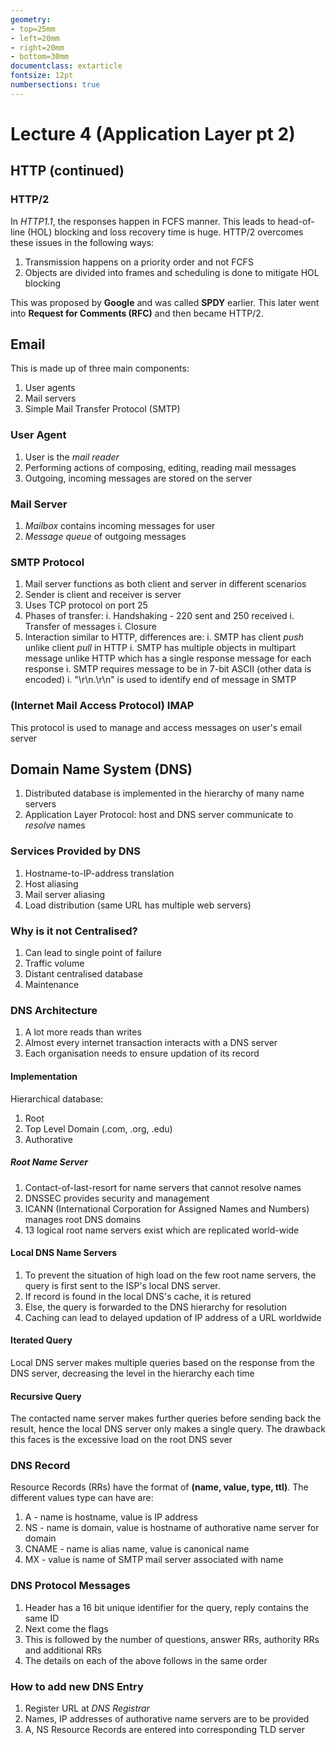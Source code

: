 ```yaml
---
geometry:
- top=25mm
- left=20mm
- right=20mm
- bottom=30mm
documentclass: extarticle
fontsize: 12pt
numbersections: true
---
```


# Lecture 4 (Application Layer pt 2)

## HTTP (continued)

### HTTP/2
In *HTTP1.1*, the responses happen in FCFS manner. This leads to head-of-line (HOL) blocking and loss recovery time is huge. HTTP/2 overcomes these issues in the following ways:

1. Transmission happens on a priority order and not FCFS
2. Objects are divided into frames and scheduling is done to mitigate HOL blocking

This was proposed by **Google** and was called **SPDY** earlier. This later went into **Request for Comments (RFC)** and then became HTTP/2.


## Email
This is made up of three main components:

1. User agents
2. Mail servers
3. Simple Mail Transfer Protocol (SMTP)

### User Agent
1. User is the *mail reader*
2. Performing actions of composing, editing, reading mail messages
3. Outgoing, incoming messages are stored on the server

### Mail Server
1. *Mailbox* contains incoming messages for user
2. *Message queue* of outgoing messages

### SMTP Protocol
1. Mail server functions as both client and server in different scenarios
2. Sender is client and receiver is server
3. Uses TCP protocol on port $25$
4. Phases of transfer:
    i. Handshaking - $220$ sent and $250$ received
    i. Transfer of messages
    i. Closure
5. Interaction similar to HTTP, differences are:
    i. SMTP has client *push* unlike client *pull* in HTTP
    i. SMTP has multiple objects in multipart message unlike HTTP which has a single response message for each response
    i. SMTP requires message to be in 7-bit ASCII (other data is encoded)
    i. "\\r\\n.\\r\\n" is used to identify end of message in SMTP

### (Internet Mail Access Protocol) IMAP
This protocol is used to manage and access messages on user's email server


## Domain Name System (DNS)
1. Distributed database is implemented in the hierarchy of many name servers
2. Application Layer Protocol: host and DNS server communicate to *resolve* names

### Services Provided by DNS
1. Hostname-to-IP-address translation
2. Host aliasing
3. Mail server aliasing
4. Load distribution (same URL has multiple web servers)

### Why is it not Centralised?
1. Can lead to single point of failure
2. Traffic volume
3. Distant centralised database
4. Maintenance

### DNS Architecture
1. A lot more reads than writes
2. Almost every internet transaction interacts with a DNS server
3. Each organisation needs to ensure updation of its record

#### Implementation
Hierarchical database:

1. Root
2. Top Level Domain (.com, .org, .edu)
3. Authorative

##### Root Name Server

1. Contact-of-last-resort for name servers that cannot resolve names
2. DNSSEC provides security and management
3. ICANN (International Corporation for Assigned Names and Numbers) manages root DNS domains
4. 13 logical root name servers exist which are replicated world-wide

#### Local DNS Name Servers
1. To prevent the situation of high load on the few root name servers, the query is first sent to the ISP's local DNS server.
2. If record is found in the local DNS's cache, it is retured
3. Else, the query is forwarded to the DNS hierarchy for resolution
4. Caching can lead to delayed updation of IP address of a URL worldwide

#### Iterated Query
Local DNS server makes multiple queries based on the response from the DNS server, decreasing the level in the hierarchy each time

#### Recursive Query
The contacted name server makes further queries before sending back the result, hence the local DNS server only makes a single query. The drawback this faces is the excessive load on the root DNS sever

### DNS Record
Resource Records (RRs) have the format of **(name, value, type, ttl)**. The different values type can have are:

1. A - name is hostname, value is IP address
2. NS - name is domain, value is hostname of authorative name server for domain
3. CNAME - name is alias name, value is canonical name
4. MX - value is name of SMTP mail server associated with name

### DNS Protocol Messages
1. Header has a 16 bit unique identifier for the query, reply contains the same ID
2. Next come the flags
3. This is followed by the number of questions, answer RRs, authority RRs and additional RRs
4. The details on each of the above follows in the same order

### How to add new DNS Entry
1. Register URL at *DNS Registrar*
2. Names, IP addresses of authorative name servers are to be provided
3. A, NS Resource Records are entered into corresponding TLD server




















